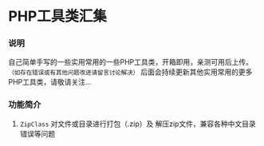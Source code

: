 # PHP工具类汇集


### 说明
自己简单手写的一些实用常用的一些PHP工具类，开箱即用，亲测可用后上传。
`（如存在错误或有其他问题改进请留言讨论解决）`
后面会持续更新其他实用常用的更多PHP工具类，请敬请关注...

### 功能简介
1. `ZipClass`  对文件或目录进行打包（.zip）及 解压zip文件，兼容各种中文目录错误等问题